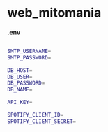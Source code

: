 # web_mitomania

**.env**

```bash

SMTP_USERNAME=
SMTP_PASSWORD=

DB_HOST=
DB_USER=
DB_PASSWORD=
DB_NAME=

API_KEY=

SPOTIFY_CLIENT_ID=
SPOTIFY_CLIENT_SECRET=

```
